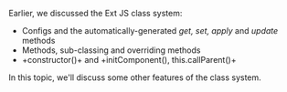 Earlier, we discussed the Ext JS class system: 

* Configs and the automatically-generated *get, set, apply* and *update* methods
* Methods, sub-classing and overriding methods
* +constructor()+ and +initComponent(), this.callParent()+

In this topic, we'll discuss some other features of the class system.